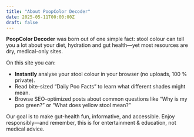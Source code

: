 ```yaml
---
title: "About PoopColor Decoder"
date: 2025-05-11T00:00:00Z
draft: false
---
```


**PoopColor Decoder** was born out of one simple fact: stool colour can tell you a lot about your diet, hydration and gut health—yet most resources are dry, medical-only sites.

On this site you can:

- **Instantly** analyse your stool colour in your browser (no uploads, 100 % private).
- Read bite-sized “Daily Poo Facts” to learn what different shades might mean.
- Browse SEO-optimized posts about common questions like “Why is my poo green?” or “What does yellow stool mean?”

Our goal is to make gut-health fun, informative, and accessible. Enjoy responsibly—and remember, this is for entertainment & education, not medical advice.